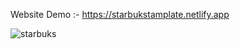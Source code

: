 Website Demo :- https://starbukstamplate.netlify.app


![starbuks](https://github.com/bhakti001/Starbucks-template-/assets/131843063/7eca451a-a022-49ff-a11c-3a11a72f0e20)
